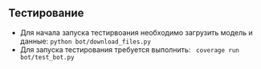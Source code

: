 ## Тестирование


* Для начала запуска тестирвоания необходимо загрузить модель и данные:
`python bot/download_files.py`
* Для запуска тестирования требуется выполнить:
` coverage run bot/test_bot.py`


